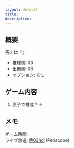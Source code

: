 ```yaml
---
layout: default
title: 
description: 
---
```


## 概要

答えは『』

- 推理側: 03
- 出題側: 03
- オプション: なし

## ゲーム内容

1. 原子で構成？→

## メモ

ゲーム時間:  
ライブ放送: [@03hcl](https://www.periscope.tv/03hcl/) (Periscope)
